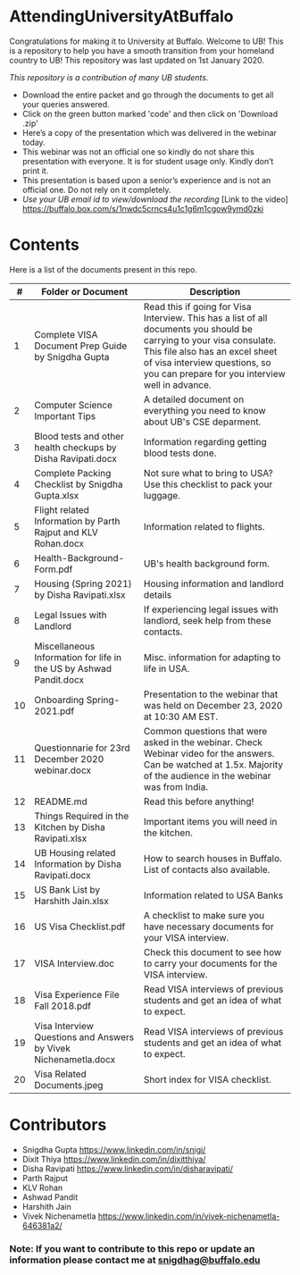 # AttendingUniversityAtBuffalo
Congratulations for making it to University at Buffalo. Welcome to UB! This is a repository to help you have a smooth transition from your homeland country to UB! This repository was last updated on 1st January 2020.

*This repository is a contribution of many UB students.* 

- Download the entire packet and go through the documents to get all your queries answered. 
- Click on the green button marked 'code' and then click on 'Download .zip'
- Here’s a copy of the presentation which was delivered in the webinar today. 
- This webinar was not an official one so kindly do not share this presentation with everyone. It is for student usage only. Kindly don’t print it. 
- This presentation is based upon a senior’s experience and is not an official one. Do not rely on it completely.
- *Use your UB email id to view/download the recording* [Link to the video] https://buffalo.box.com/s/1nwdc5crncs4u1c1g6m1cgow9ymd0zki



# Contents

Here is a list of the documents present in this repo. 

|#| Folder or Document                                                          | Description
|-|-----------------------------------------------------------------------------|-------------
|1|Complete VISA Document Prep Guide by Snigdha Gupta                           | Read this if going for Visa Interview. This has a list of all documents you should be carrying to your visa consulate. This file also has an excel sheet of visa interview questions, so you can prepare for you interview well in advance.
|2|Computer Science Important Tips                                              | A detailed document on everything you need to know about UB's CSE deparment.
|3|Blood tests and other health checkups by Disha Ravipati.docx                 | Information regarding getting blood tests done.
|4|Complete Packing Checklist by Snigdha Gupta.xlsx                             | Not sure what to bring to USA? Use this checklist to pack your luggage.
|5|Flight related Information by Parth Rajput and KLV Rohan.docx                | Information related to flights.
|6|Health-Background-Form.pdf                                                   | UB's health background form.
|7|Housing (Spring 2021) by Disha Ravipati.xlsx                                 | Housing information and landlord details
|8|Legal Issues with Landlord                                                   | If experiencing legal issues with landlord, seek help from these contacts.
|9|Miscellaneous Information for life in the US by Ashwad Pandit.docx           | Misc. information for adapting to life in USA.
|10|Onboarding Spring-2021.pdf                                                   | Presentation to the webinar that was held on December 23, 2020 at 10:30 AM EST.
|11|Questionnarie for 23rd December 2020 webinar.docx                           | Common questions that were asked in the webinar. Check Webinar video for the answers. Can be watched at 1.5x. Majority of the audience in the webinar was from India.
|12|README.md                                                                   | Read this before anything!
|13|Things Required in the Kitchen by Disha Ravipati.xlsx                       | Important items you will need in the kitchen.
|14|UB Housing related Information by Disha Ravipati.docx                       | How to search houses in Buffalo. List of contacts also available.
|15|US Bank List by Harshith Jain.xlsx                                          | Information related to USA Banks
|16|US Visa Checklist.pdf                                                       | A checklist to make sure you have necessary documents for your VISA interview.
|17|VISA Interview.doc                                                          | Check this document to see how to carry your documents for the VISA interview.
|18|Visa Experience File Fall 2018.pdf                                          | Read VISA interviews of previous students and get an idea of what to expect.
|19|Visa Interview Questions and Answers by Vivek Nichenametla.docx             | Read VISA interviews of previous students and get an idea of what to expect.
|20|Visa Related Documents.jpeg                                                 | Short index for VISA checklist.

# Contributors
- Snigdha Gupta https://www.linkedin.com/in/snigi/
- Dixit Thiya https://www.linkedin.com/in/dixitthiya/
- Disha Ravipati https://www.linkedin.com/in/disharavipati/
- Parth Rajput
- KLV Rohan
- Ashwad Pandit
- Harshith Jain
- Vivek Nichenametla https://www.linkedin.com/in/vivek-nichenametla-646381a2/

### Note: If you want to contribute to this repo or update an information please contact me at snigdhag@buffalo.edu

